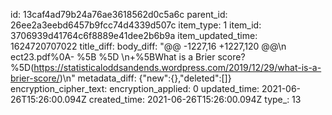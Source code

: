 id: 13caf4ad79b24a76ae3618562d0c5a6c
parent_id: 26ee2a3eebd6457b9fcc74d4339d507c
item_type: 1
item_id: 3706939d41764c6f8889e41dee2b6b9a
item_updated_time: 1624720707022
title_diff: 
body_diff: "@@ -1227,16 +1227,120 @@\\n ect23.pdf%0A- %5B %5D \\n+%5BWhat is a Brier score?%5D(https://statisticaloddsandends.wordpress.com/2019/12/29/what-is-a-brier-score/)\\n"
metadata_diff: {"new":{},"deleted":[]}
encryption_cipher_text: 
encryption_applied: 0
updated_time: 2021-06-26T15:26:00.094Z
created_time: 2021-06-26T15:26:00.094Z
type_: 13